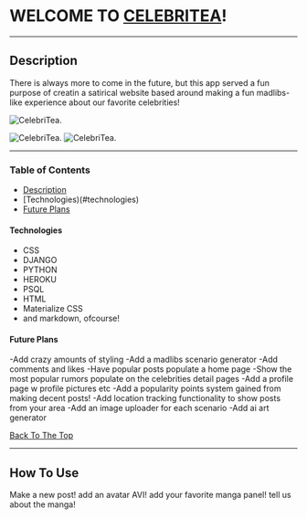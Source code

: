 # WELCOME TO [CELEBRITEA](https://celebritea.herokuapp.com/)!

---

## Description

There is always more to come in the future, but this app served a fun purpose of creatin a satirical website based around making a fun madlibs-like experience about our favorite celebrities!

![CelebriTea.](https://i.imgur.com/H4yuAe4.png)

![CelebriTea.](https://i.imgur.com/OWJEH5M.png)
![CelebriTea.](https://i.imgur.com/7yI0Un7.png)


---

### Table of Contents

- [Description](#description)
- [Technologies)(#technologies)
- [Future Plans](#future-plans)




#### Technologies

- CSS
- DJANGO
- PYTHON
- HEROKU
- PSQL
- HTML
- Materialize CSS
- and markdown, ofcourse!

#### Future Plans
-Add crazy amounts of styling
-Add a madlibs scenario generator
-Add comments and likes
-Have popular posts populate a home page
-Show the most popular rumors populate on the celebrities detail pages
-Add a profile page w profile pictures etc
-Add a popularity points system gained from making decent posts!
-Add location tracking functionality to show posts from your area
-Add an image uploader for each scenario
-Add ai art generator




[Back To The Top](#read-me-template)

---

## How To Use

Make a new post! add an avatar AVI! add your favorite manga panel! tell us about the manga!
